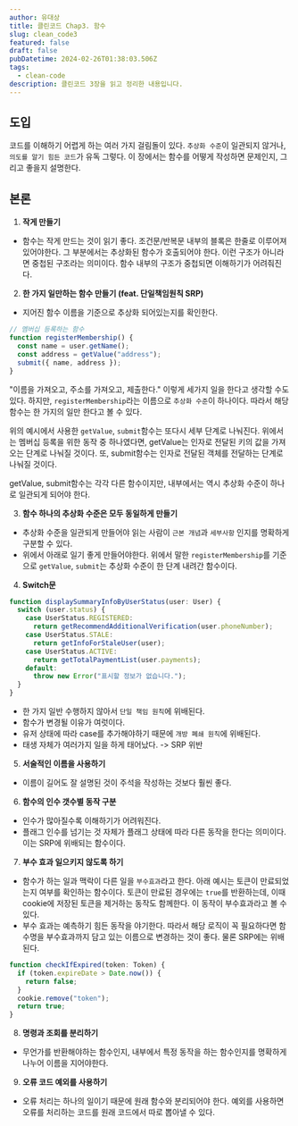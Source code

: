 ```yaml
---
author: 유대상
title: 클린코드 Chap3. 함수
slug: clean_code3
featured: false
draft: false
pubDatetime: 2024-02-26T01:38:03.506Z
tags:
  - clean-code
description: 클린코드 3장을 읽고 정리한 내용입니다.
---
```


## 도입

코드를 이해하기 어렵게 하는 여러 가지 걸림돌이 있다. `추상화 수준`이 일관되지 않거나, `의도를 알기 힘든 코드`가 유독 그렇다.
이 장에서는 함수를 어떻게 작성하면 문제인지, 그리고 좋을지 설명한다.

## 본론

1. **작게 만들기**

- 함수는 작게 만드는 것이 읽기 좋다. 조건문/반복문 내부의 블록은 한줄로 이루어져 있어야한다.
  그 부분에서는 추상화된 함수가 호출되어야 한다. 이런 구조가 아니라면 중첩된 구조라는 의미이다. 함수 내부의 구조가 중첩되면 이해하기가 어려줘진다.

2. **한 가지 일만하는 함수 만들기 (feat. 단일책임원칙 SRP)**

- 지어진 함수 이름을 기준으로 추상화 되어있는지를 확인한다.

```typescript
// 멤버십 등록하는 함수
function registerMembership() {
  const name = user.getName();
  const address = getValue("address");
  submit({ name, address });
}
```

"이름을 가져오고, 주소를 가져오고, 제출한다." 이렇게 세가지 일을 한다고 생각할 수도 있다.
하지만, `registerMembership`라는 이름으로 `추상화 수준`이 하나이다.
따라서 해당 함수는 한 가지의 일만 한다고 볼 수 있다.

위의 예시에서 사용한 `getValue`, `submit`함수는 또다시 세부 단계로 나눠진다.
위에서는 멤버십 등록을 위한 동작 중 하나였다면, getValue는 인자로 전달된 키의 값을 가져오는 단계로 나눠질 것이다.
또, submit함수는 인자로 전달된 객체를 전달하는 단계로 나눠질 것이다.

getValue, submit함수는 각각 다른 함수이지만, 내부에서는 역시 추상화 수준이 하나로 일관되게 되어야 한다.

3. **함수 하나의 추상화 수준은 모두 동일하게 만들기**

- 추상화 수준을 일관되게 만들어야 읽는 사람이 `근본 개념`과 `세부사항` 인지를 명확하게 구분할 수 있다.
- 위에서 아래로 일기 좋게 만들어야한다. 위에서 말한 `registerMembership`를 기준으로 `getValue`, `submit`는 추상화 수준이 한 단계 내려간 함수이다.

4. **Switch문**

```typescript
function displaySummaryInfoByUserStatus(user: User) {
  switch (user.status) {
    case UserStatus.REGISTERED:
      return getRecommendAdditionalVerification(user.phoneNumber);
    case UserStatus.STALE:
      return getInfoForStaleUser(user);
    case UserStatus.ACTIVE:
      return getTotalPaymentList(user.payments);
    default:
      throw new Error("표시할 정보가 없습니다.");
  }
}
```

- 한 가지 일반 수행하지 않아서 `단일 책임 원칙`에 위배된다.
- 함수가 변경될 이유가 여럿이다.
- 유저 상태에 따라 case를 추가해야하기 때문에 `개방 폐쇄 원칙`에 위배된다.
- 태생 자체가 여러가지 일을 하게 태어났다. -> SRP 위반

5. **서술적인 이름을 사용하기**

- 이름이 길어도 잘 설명된 것이 주석을 작성하는 것보다 훨씬 좋다.

6. **함수의 인수 갯수별 동작 구분**

- 인수가 많아질수록 이해하기가 어려워진다.
- 플래그 인수를 넘기는 것 자체가 플래그 상태에 따라 다른 동작을 한다는 의미이다. 이는 SRP에 위배되는 함수이다.

7. **부수 효과 일으키지 않도록 하기**

- 함수가 하는 일과 맥락이 다른 일을 `부수효과`라고 한다. 아래 예시는 토큰이 만료되었는지 여부를 확인하는 함수이다. 토큰이 만료된 경우에는 `true`를 반환하는데, 이때 cookie에 저장된 토큰을 제거하는 동작도 함께한다.
  이 동작이 부수효과라고 볼 수 있다.
- 부수 효과는 예측하기 힘든 동작을 야기한다. 따라서 해당 로직이 꼭 필요하다면 함수명을 부수효과까지 담고 있는 이름으로 변경하는 것이 좋다. 물론 SRP에는 위배된다.

```ts
function checkIfExpired(token: Token) {
  if (token.expireDate > Date.now()) {
    return false;
  }
  cookie.remove("token");
  return true;
}
```

8. **명령과 조회를 분리하기**

- 무언가를 반환해야하는 함수인지, 내부에서 특정 동작을 하는 함수인지를 명확하게 나누어 이름을 지어야한다.

9. **오류 코드 예외를 사용하기**

- 오류 처리는 하나의 일이기 때문에 원래 함수와 분리되어야 한다. 예외를 사용하면 오류를 처리하는 코드를 원래 코드에서 따로 뽑아낼 수 있다.

